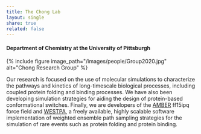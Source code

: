 ```yaml
---
title: The Chong Lab
layout: single
share: true
related: false
---
```

#### Department of Chemistry at the University of Pittsburgh

{% include figure image_path="/images/people/Group2020.jpg" alt="Chong Research Group" %}

Our research is focused on the use of molecular simulations to characterize the pathways and kinetics of long-timescale biological processes, including coupled protein folding and binding processes. We have also been developing simulation strategies for aiding the design of protein-based conformational switches. Finally, we are developers of the [AMBER](ambermd.org "Amber") ff15ipq force field and [WESTPA](https://westpa.github.io/westpa/ "WESTPA"), a freely available, highly scalable software implementation of weighted ensemble path sampling strategies for the simulation of rare events such as protein folding and protein binding.
